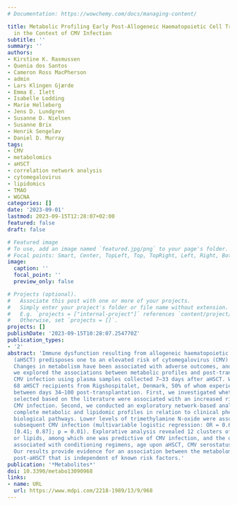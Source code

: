 ```yaml
---
# Documentation: https://wowchemy.com/docs/managing-content/

title: Metabolic Profiling Early Post-Allogeneic Haematopoietic Cell Transplantation
  in the Context of CMV Infection
subtitle: ''
summary: ''
authors:
- Kirstine K. Rasmussen
- Quenia dos Santos
- Cameron Ross MacPherson
- admin
- Lars Klingen Gjærde
- Emma E. Ilett
- Isabelle Lodding
- Marie Helleberg
- Jens D. Lundgren
- Susanne D. Nielsen
- Susanne Brix
- Henrik Sengeløv
- Daniel D. Murray
tags:
- CMV
- metabolomics
- aHSCT
- correlation network analysis
- cytomegalovirus
- lipidomics
- TMAO
- WGCNA
categories: []
date: '2023-09-01'
lastmod: 2023-09-15T12:28:07+02:00
featured: false
draft: false

# Featured image
# To use, add an image named `featured.jpg/png` to your page's folder.
# Focal points: Smart, Center, TopLeft, Top, TopRight, Left, Right, BottomLeft, Bottom, BottomRight.
image:
  caption: ''
  focal_point: ''
  preview_only: false

# Projects (optional).
#   Associate this post with one or more of your projects.
#   Simply enter your project's folder or file name without extension.
#   E.g. `projects = ["internal-project"]` references `content/project/deep-learning/index.md`.
#   Otherwise, set `projects = []`.
projects: []
publishDate: '2023-09-15T10:28:07.254770Z'
publication_types:
- '2'
abstract: 'Immune dysfunction resulting from allogeneic haematopoietic stem cell transplantation
  (aHSCT) predisposes one to an elevated risk of cytomegalovirus (CMV) infection.
  Changes in metabolism have been associated with adverse outcomes, and in this study,
  we explored the associations between metabolic profiles and post-transplantation
  CMV infection using plasma samples collected 7–33 days after aHSCT. We included
  68 aHSCT recipients from Rigshospitalet, Denmark, 50% of whom experienced CMV infection
  between days 34–100 post-transplantation. First, we investigated whether 12 metabolites
  selected based on the literature were associated with an increased risk of post-transplantation
  CMV infection. Second, we conducted an exploratory network-based analysis of the
  complete metabolic and lipidomic profiles in relation to clinical phenotypes and
  biological pathways. Lower levels of trimethylamine N-oxide were associated with
  subsequent CMV infection (multivariable logistic regression: OR = 0.63; 95% CI =
  [0.41; 0.87]; p = 0.01). Explorative analysis revealed 12 clusters of metabolites
  or lipids, among which one was predictive of CMV infection, and the others were
  associated with conditioning regimens, age upon aHSCT, CMV serostatus, and/or sex.
  Our results provide evidence for an association between the metabolome and CMV infection
  post-aHSCT that is independent of known risk factors.'
publication: '*Metabolites*'
doi: 10.3390/metabo13090968
links:
- name: URL
  url: https://www.mdpi.com/2218-1989/13/9/968
---
```

